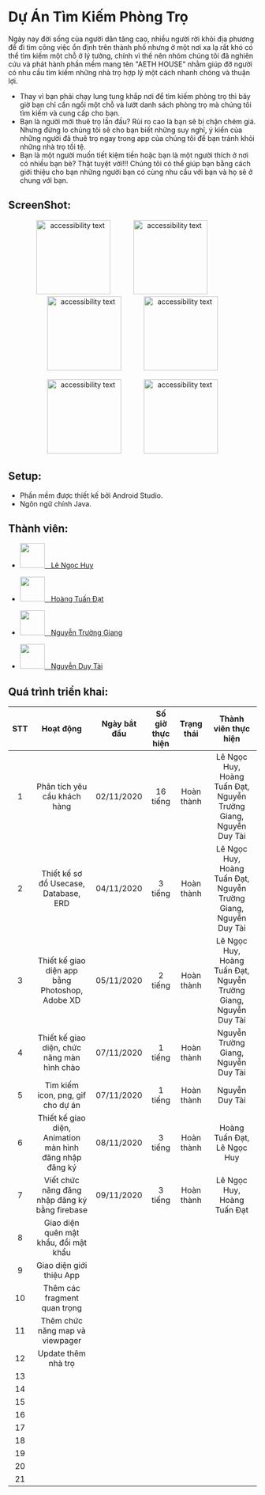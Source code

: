 Dự Án Tìm Kiếm Phòng Trọ
===================
Ngày nay đời sống của người dân tăng cao, nhiều người rời khỏi địa phương để đi tìm công việc ổn định trên thành phố nhưng ở một nơi xa lạ rất khó có thể tìm kiếm một chỗ ở lý tưởng, chính vì thế nên nhóm chúng tôi đã nghiên cứu và phát hành phần mềm mang tên "AETH HOUSE" nhằm giúp đỡ người có nhu cầu tìm kiếm những nhà trọ hợp lý một cách nhanh chóng và thuận lợi.
- Thay vì bạn phải chạy lung tung khắp nơi để tìm kiếm phòng trọ thì bây giờ bạn chỉ cần ngồi một chỗ và lướt danh sách phòng trọ mà chúng tôi tìm kiếm và cung cấp cho bạn.
- Bạn là người mới thuê trọ lần đầu? Rủi ro cao là bạn sẽ bị chặn chém giá. Nhưng đừng lo chúng tôi sẽ cho bạn biết những suy nghĩ, ý kiến của những người đã thuê trọ ngay trong app của chúng tôi để bạn tránh khỏi những nhà trọ tồi tệ.
- Bạn là một người muốn tiết kiệm tiền hoặc bạn là một người thích ở nơi có nhiều bạn bè? Thật tuyệt vời!!! Chúng tôi có thể giúp bạn bằng cách giới thiệu cho bạn những người bạn có cùng nhu cầu với bạn và họ sẽ ở chung với bạn.

## ScreenShot:
<p align="center">
  <img src="https://firebasestorage.googleapis.com/v0/b/lengochuyasm.appspot.com/o/link%2FIMG_20211117_124340%5B1%5D.png?alt=media&token=efab5cbf-c03a-4813-89a9-ce8a34ed78c2" width="150" alt="accessibility text">
  ㅤㅤㅤ
  <img src="https://firebasestorage.googleapis.com/v0/b/lengochuyasm.appspot.com/o/link%2FIMG_20211117_124349%5B1%5D.png?alt=media&token=03bba4ba-7142-47d7-9b26-4870d2c3f8ab" width="150" alt="accessibility text">
  ㅤㅤㅤ
  <img src="https://firebasestorage.googleapis.com/v0/b/lengochuyasm.appspot.com/o/link%2FIMG_20211116_071635%5B1%5D.png?alt=media&token=80b842fc-5faa-4e53-8992-8b1bdf164859" width="150" alt="accessibility text">
  ㅤㅤㅤ
    <img src="https://firebasestorage.googleapis.com/v0/b/lengochuyasm.appspot.com/o/link%2FIMG_20211117_124429%5B1%5D.png?alt=media&token=71ecdf0e-b357-4209-ac11-3a12fa5db096" width="150" alt="accessibility text">
</p>

<p align="center">
  <img src="https://firebasestorage.googleapis.com/v0/b/lengochuyasm.appspot.com/o/link%2FIMG_20211117_124449%5B1%5D.png?alt=media&token=97f9ba01-4a11-4938-9a2f-55f70f154e8a" width="150" alt="accessibility text">
    ㅤㅤㅤ
  <img src="https://firebasestorage.googleapis.com/v0/b/lengochuyasm.appspot.com/o/link%2FIMG_20211117_222949%5B1%5D.png?alt=media&token=51ea64f2-b89b-4470-ad49-4da9f33f22cf" width="150" alt="accessibility text">
<!--   <img src=" " width="170" alt="accessibility text">
    <img src=" " width="170" alt="accessibility text"> -->
</p>


## Setup:
- Phần mềm được thiết kế bởi Android Studio.
- Ngôn ngữ chính Java.

## Thành viên:

 - <a href="https://www.facebook.com/profile.php?id=100019732021938"><img src="https://firebasestorage.googleapis.com/v0/b/lengochuyasm.appspot.com/o/link%2F158453391_712063659461362_983644585730661071_n.jpg?alt=media&token=be658a9f-fc20-4bf5-abcd-e68b94dd2ee9" width="50" height="50">ㅤLê Ngọc Huy </a>
 
 
 - <a href="https://www.facebook.com/profile.php?id=100037203007553"><img src="https://scontent.xx.fbcdn.net/v/t1.15752-9/s206x206/218851541_246874397023646_144979834847319470_n.jpg?_nc_cat=100&ccb=1-5&_nc_sid=aee45a&_nc_ohc=NNcd7ywEGvgAX8etGWq&_nc_oc=AQk_k0Gvn9esD85wzIY4dom-I6DNrqrWqh6z0S9b5mI-6XdYL3_myWZD8NTO97ulHqkZRXjrtWtsoP2bqSBbu1o4&_nc_ad=z-m&_nc_cid=0&_nc_ht=scontent.xx&oh=720106f8391a80e5a7e7b8d6c90512bf&oe=61B68B1E" width="50" height="50">ㅤHoàng Tuấn Đạt </a>
 
 
 - <a href="https://www.facebook.com/profile.php?id=100008417206414"><img src="https://scontent.fdad1-2.fna.fbcdn.net/v/t39.30808-6/206607621_2760728214217725_4506909551891445749_n.jpg?_nc_cat=105&ccb=1-5&_nc_sid=09cbfe&_nc_ohc=pkDTIVF7ZQMAX8a7H1c&_nc_ht=scontent.fdad1-2.fna&oh=beb88d41fe9e04a9fd1424d2a936be3a&oe=6197604A" width="50" height="50">ㅤNguyễn Trường Giang </a>
 
 
 - <a href="https://www.facebook.com/tai.nguyenduy.921"><img src="https://cf.shopee.co.id/file/717949373239968fcd5602553c4f73cb" width="50" height="50">ㅤNguyễn Duy Tài </a>
 
 ## Quá trình triển khai:
 
 
 |       STT     |      Hoạt động        |    Ngày bắt đầu   | Số giờ thực hiện |    Trạng thái     |                          Thành viên thực hiện            |
 | :------------:|:---------------------:|:-----------------:|:----------------:|:-----------------:|:--------------------------------------------------------:|
 |  1 | Phân tích yêu cầu khách hàng| 02/11/2020 | 16 tiếng | Hoàn thành | Lê Ngọc Huy, Hoàng Tuấn Đạt, Nguyễn Trường Giang, Nguyễn Duy Tài |
 |  2 | Thiết kế sơ đồ Usecase, Database, ERD| 04/11/2020 | 3 tiếng | Hoàn thành | Lê Ngọc Huy, Hoàng Tuấn Đạt, Nguyễn Trường Giang, Nguyễn Duy Tài |
 |  3 | Thiết kế giao diện app bằng Photoshop, Adobe XD| 05/11/2020 | 2 tiếng | Hoàn thành | Lê Ngọc Huy, Hoàng Tuấn Đạt, Nguyễn Trường Giang, Nguyễn Duy Tài |
 |  4 | Thiết kế giao diện, chức năng màn hình chào| 07/11/2020 | 1 tiếng | Hoàn thành | Nguyễn Trường Giang, Nguyễn Duy Tài |
 |  5 | Tìm kiếm icon, png, gif cho dự án| 07/11/2020 | 1 tiếng | Hoàn thành | Nguyễn Duy Tài |
 |  6 | Thiết kế giao diện, Animation màn hình đăng nhập đăng ký| 08/11/2020 | 3 tiếng | Hoàn thành |  Hoàng Tuấn Đạt, Lê Ngọc Huy|
 |  7 | Viết chức năng đăng nhập đăng ký bằng firebase| 09/11/2020 | 3 tiếng | Hoàn thành | Lê Ngọc Huy, Hoàng Tuấn Đạt |
 |  8 | Giao diện quên mật khẩu, đổi mật khẩu |
 |  9 | Giao diện giới thiệu App |
 | 10 | Thêm các fragment quan trọng |
 | 11 | Thêm chức năng map và viewpager |
 | 12 | Update thêm nhà trọ | 
 | 13 |
 | 14 |
 | 15 |
 | 16 |
 | 17 |
 | 18 |
 | 19 |
 | 20 |
 | 21 |
 
 
 
